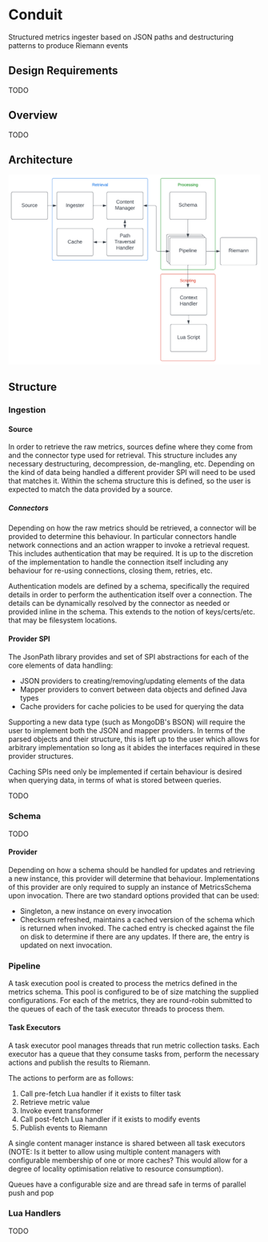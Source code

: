 # Conduit
Structured metrics ingester based on JSON paths and destructuring patterns to produce Riemann events

## Design Requirements

TODO

## Overview

TODO

## Architecture

![Architecture](./doc/architecture.png)

## Structure

### Ingestion

#### Source

In order to retrieve the raw metrics, sources define where they come from and the connector type used for retrieval. This
structure includes any necessary destructuring, decompression, de-mangling, etc. Depending on the kind of data being handled
a different provider SPI will need to be used that matches it. Within the schema structure this is defined, so the user is
expected to match the data provided by a source.

##### Connectors

Depending on how the raw metrics should be retrieved, a connector will be provided to determine this behaviour. In particular
connectors handle network connections and an action wrapper to invoke a retrieval request. This includes authentication
that may be required. It is up to the discretion of the implementation to handle the connection itself including any behaviour
for re-using connections, closing them, retries, etc.

Authentication models are defined by a schema, specifically the required details in order to perform the authentication itself
over a connection. The details can be dynamically resolved by the connector as needed or provided inline in the schema. This
extends to the notion of keys/certs/etc. that may be filesystem locations.

#### Provider SPI

The JsonPath library provides and set of SPI abstractions for each of the core elements of data handling:

* JSON providers to creating/removing/updating elements of the data
* Mapper providers to convert between data objects and defined Java types
* Cache providers for cache policies to be used for querying the data

Supporting a new data type (such as MongoDB's BSON) will require the user to implement both the JSON and mapper providers.
In terms of the parsed objects and their structure, this is left up to the user which allows for arbitrary implementation so
long as it abides the interfaces required in these provider structures.

Caching SPIs need only be implemented if certain behaviour is desired when querying data, in terms of what is stored between
queries.

TODO

### Schema

TODO

#### Provider

Depending on how a schema should be handled for updates and retrieving a new instance, this provider will determine that
behaviour. Implementations of this provider are only required to supply an instance of MetricsSchema upon invocation.
There are two standard options provided that can be used:

* Singleton, a new instance on every invocation
* Checksum refreshed, maintains a cached version of the schema which is returned when invoked. The cached entry is checked
  against the file on disk to determine if there are any updates. If there are, the entry is updated on next invocation.

### Pipeline

A task execution pool is created to process the metrics defined in the metrics schema. This pool is configured to be of
size matching the supplied configurations. For each of the metrics, they are round-robin submitted to the queues of each
of the task executor threads to process them.

#### Task Executors

A task executor pool manages threads that run metric collection tasks. Each executor has a queue that they consume tasks
from, perform the necessary actions and publish the results to Riemann.

The actions to perform are as follows:
1. Call pre-fetch Lua handler if it exists to filter task
2. Retrieve metric value
3. Invoke event transformer
4. Call post-fetch Lua handler if it exists to modify events
5. Publish events to Riemann

A single content manager instance is shared between all task executors (NOTE: Is it better to allow using multiple content
managers with configurable membership of one or more caches? This would allow for a degree of locality optimisation relative
to resource consumption).

Queues have a configurable size and are thread safe in terms of parallel push and pop

### Lua Handlers

TODO

